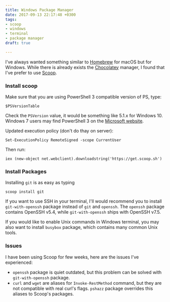 ```yaml
---
title: Windows Package Manager
date: 2017-09-13 22:17:48 +0300
tags:
- scoop
- windows
- terminal
- package manager
draft: true

---
```

I've always wanted something similar to [Homebrew][brew] for macOS but for
Windows. While there is already exists the [Chocolatey][choco] manager, I found
that I've prefer to use [Scoop][scoop].

### Install scoop

Make sure that you are using PowerShell 3 compatible version of PS, type:

    $PSVersionTable

Check the `PSVersion` value, it would be something like 5.1.x for Windows 10.
Windows 7 users may find PowerShell 3 on the [Microsoft website][powershell3].

Updated execution policy (don't do thay on server):

    Set-ExecutionPolicy RemoteSigned -scope CurrentUser

Then run:

    iex (new-object net.webclient).downloadstring('https://get.scoop.sh')

### Install Packages

Installing `git` is as easy as typing

    scoop install git

If you want to use SSH in your terminal, I'll would recommend you to install
`git-with-openssh` package instead of `git` and `openssh`. The `openssh` package
contains OpenSSH v5.4, while `git-with-openssh` ships with OpenSSH v7.5.

If you would like to enable Unix commands in Windows terminal, you may
also want to install `busybox` package, which contains many common Unix tools.

### Issues

I have been using Scoop for few weeks, here are the issues I've experienced:

* `openssh` package is quiet outdated, but this problem can be solved with 
`git-with-openssh` package.
* `curl` and `wget` are aliases for `Invoke-RestMethod` command, but they are
not compatible with real curl's flags. `pshazz` package overrides this aliases 
to Scoop's packages.

<!-- 7zip
busybox
cacert
curl
git-lfs
git-with-openssh
go
gradle
hugo
jq
make
nodejs
openjdk
pshazz
python
yarn -->

[brew]: https://brew.sh/
[choco]: https://chocolatey.org/
[scoop]: http://scoop.sh/
[powershell3]: https://www.microsoft.com/en-us/download/details.aspx?id=34595
